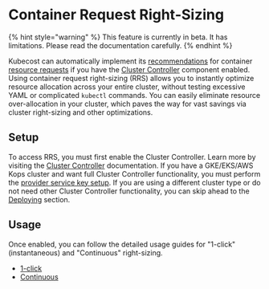 # Container Request Right-Sizing

{% hint style="warning" %}
This feature is currently in beta. It has limitations. Please read the documentation carefully.
{% endhint %}

Kubecost can automatically implement its [recommendations](api-request-right-sizing-v2.md) for container [resource requests](https://kubernetes.io/docs/concepts/configuration/manage-resources-containers/#requests-and-limits) if you have the [Cluster Controller](controller.md) component enabled. Using container request right-sizing (RRS) allows you to instantly optimize resource allocation across your entire cluster, without testing excessive YAML or complicated `kubectl` commands. You can easily eliminate resource over-allocation in your cluster, which paves the way for vast savings via cluster right-sizing and other optimizations.

## Setup

To access RRS, you must first enable the Cluster Controller. Learn more by visiting the [Cluster Controller](https://docs.kubecost.com/install-and-configure/advanced-configuration/controller) documentation. If you have a GKE/EKS/AWS Kops cluster and want full Cluster Controller functionality, you must perform the [provider service key setup](https://docs.kubecost.com/install-and-configure/advanced-configuration/controller#provider-service-key-setup). If you are using a different cluster type or do not need other Cluster Controller functionality, you can skip ahead to the [Deploying](https://docs.kubecost.com/install-and-configure/advanced-configuration/controller#deploying) section.

## Usage

Once enabled, you can follow the detailed usage guides for "1-click" (instantaneous) and "Continuous" right-sizing.

* [1-click](using-kubecost/navigating-the-kubecost-ui/savings/auto-request-sizing/one-click-request-sizing.md)
* [Continuous](continuous-request-sizing.md)
